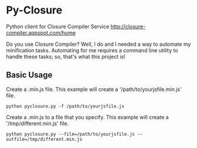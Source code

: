 Py-Closure
==========

Python client for Closure Compiler Service
http://closure-compiler.appspot.com/home


Do you use Closure Compiler? Well, I do and I needed a way to automate 
my minification tasks. Automating for me requires a command line utility 
to handle these tasks; so, that's what this project is!


## Basic Usage

Create a .min.js file.
This example will create a '/path/to/yourjsfile.min.js' file.

```
python pyclosure.py -f /path/to/yourjsfile.js
```

Create a .min.js to a file that you specify.
This example will create a '/tmp/different.min.js' file.

```
python pyclosure.py --file=/path/to/yourjsfile.js --outfile=/tmp/different.min.js
```
